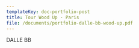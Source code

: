```yaml
---
templateKey: doc-portfolio-post
title: Tour Wood Up - Paris
file: /documents/portfolio-dalle-bb-wood-up.pdf
---
```

DALLE BB